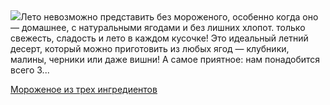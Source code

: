 <!--2025-06-28 21:25:55-->
<div class="yb">
  <div class="rss povarenok"><a href="https://www.povarenok.ru/recipes/show/182873/"><img src="https://www.povarenok.ru/data/cache/2025jun/28/25/3182955_14880-640x480.jpg"></a>Лето невозможно представить без мороженого, особенно когда оно — домашнее, с натуральными ягодами и без лишних хлопот. только свежесть, сладость и лето в каждом кусочке! Это идеальный летний десерт, который можно приготовить из любых ягод — клубники, малины, черники или даже вишни! А самое приятное: нам понадобится всего 3... <p class="titl"><a href="https://www.povarenok.ru/recipes/show/182873/">Мороженое из трех ингредиентов</a></p></div>
</div>
